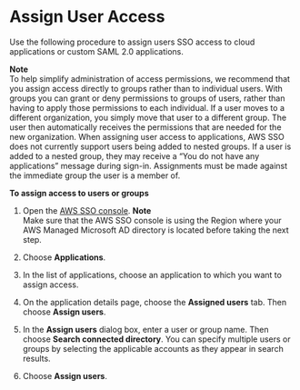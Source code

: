 # Assign User Access<a name="assignuserstoapp"></a>

Use the following procedure to assign users SSO access to cloud applications or custom SAML 2\.0 applications\.

**Note**  
To help simplify administration of access permissions, we recommend that you assign access directly to groups rather than to individual users\. With groups you can grant or deny permissions to groups of users, rather than having to apply those permissions to each individual\. If a user moves to a different organization, you simply move that user to a different group\. The user then automatically receives the permissions that are needed for the new organization\.
When assigning user access to applications, AWS SSO does not currently support users being added to nested groups\. If a user is added to a nested group, they may receive a “You do not have any applications” message during sign\-in\. Assignments must be made against the immediate group the user is a member of\.

**To assign access to users or groups**

1. Open the [AWS SSO console](https://console.aws.amazon.com/singlesignon)\.
**Note**  
Make sure that the AWS SSO console is using the Region where your AWS Managed Microsoft AD directory is located before taking the next step\.

1. Choose **Applications**\.

1. In the list of applications, choose an application to which you want to assign access\. 

1. On the application details page, choose the **Assigned users** tab\. Then choose **Assign users**\.

1. In the **Assign users** dialog box, enter a user or group name\. Then choose **Search connected directory**\. You can specify multiple users or groups by selecting the applicable accounts as they appear in search results\. 

1. Choose **Assign users**\.
